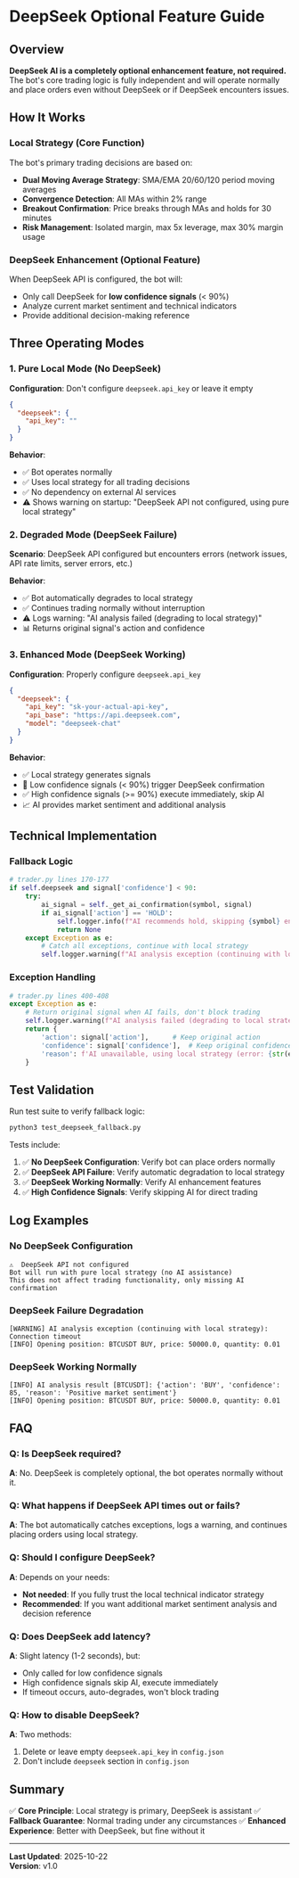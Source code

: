 # DeepSeek Optional Feature Guide

## Overview

**DeepSeek AI is a completely optional enhancement feature, not required.** The bot's core trading logic is fully independent and will operate normally and place orders even without DeepSeek or if DeepSeek encounters issues.

## How It Works

### Local Strategy (Core Function)

The bot's primary trading decisions are based on:
- **Dual Moving Average Strategy**: SMA/EMA 20/60/120 period moving averages
- **Convergence Detection**: All MAs within 2% range
- **Breakout Confirmation**: Price breaks through MAs and holds for 30 minutes
- **Risk Management**: Isolated margin, max 5x leverage, max 30% margin usage

### DeepSeek Enhancement (Optional Feature)

When DeepSeek API is configured, the bot will:
- Only call DeepSeek for **low confidence signals** (< 90%)
- Analyze current market sentiment and technical indicators
- Provide additional decision-making reference

## Three Operating Modes

### 1. Pure Local Mode (No DeepSeek)

**Configuration**: Don't configure `deepseek.api_key` or leave it empty

```json
{
  "deepseek": {
    "api_key": ""
  }
}
```

**Behavior**:
- ✅ Bot operates normally
- ✅ Uses local strategy for all trading decisions
- ✅ No dependency on external AI services
- ⚠️ Shows warning on startup: "DeepSeek API not configured, using pure local strategy"

### 2. Degraded Mode (DeepSeek Failure)

**Scenario**: DeepSeek API configured but encounters errors (network issues, API rate limits, server errors, etc.)

**Behavior**:
- ✅ Bot automatically degrades to local strategy
- ✅ Continues trading normally without interruption
- ⚠️ Logs warning: "AI analysis failed (degrading to local strategy)"
- 📊 Returns original signal's action and confidence

### 3. Enhanced Mode (DeepSeek Working)

**Configuration**: Properly configure `deepseek.api_key`

```json
{
  "deepseek": {
    "api_key": "sk-your-actual-api-key",
    "api_base": "https://api.deepseek.com",
    "model": "deepseek-chat"
  }
}
```

**Behavior**:
- ✅ Local strategy generates signals
- 🤖 Low confidence signals (< 90%) trigger DeepSeek confirmation
- ✅ High confidence signals (>= 90%) execute immediately, skip AI
- 📈 AI provides market sentiment and additional analysis

## Technical Implementation

### Fallback Logic

```python
# trader.py lines 170-177
if self.deepseek and signal['confidence'] < 90:
    try:
        ai_signal = self._get_ai_confirmation(symbol, signal)
        if ai_signal['action'] == 'HOLD':
            self.logger.info(f"AI recommends hold, skipping {symbol} entry")
            return None
    except Exception as e:
        # Catch all exceptions, continue with local strategy
        self.logger.warning(f"AI analysis exception (continuing with local strategy): {e}")
```

### Exception Handling

```python
# trader.py lines 400-408
except Exception as e:
    # Return original signal when AI fails, don't block trading
    self.logger.warning(f"AI analysis failed (degrading to local strategy): {e}")
    return {
        'action': signal['action'],      # Keep original action
        'confidence': signal['confidence'],  # Keep original confidence
        'reason': f'AI unavailable, using local strategy (error: {str(e)[:50]})'
    }
```

## Test Validation

Run test suite to verify fallback logic:

```bash
python3 test_deepseek_fallback.py
```

Tests include:
1. ✅ **No DeepSeek Configuration**: Verify bot can place orders normally
2. ✅ **DeepSeek API Failure**: Verify automatic degradation to local strategy
3. ✅ **DeepSeek Working Normally**: Verify AI enhancement features
4. ✅ **High Confidence Signals**: Verify skipping AI for direct trading

## Log Examples

### No DeepSeek Configuration

```
⚠️  DeepSeek API not configured
Bot will run with pure local strategy (no AI assistance)
This does not affect trading functionality, only missing AI confirmation
```

### DeepSeek Failure Degradation

```
[WARNING] AI analysis exception (continuing with local strategy): Connection timeout
[INFO] Opening position: BTCUSDT BUY, price: 50000.0, quantity: 0.01
```

### DeepSeek Working Normally

```
[INFO] AI analysis result [BTCUSDT]: {'action': 'BUY', 'confidence': 85, 'reason': 'Positive market sentiment'}
[INFO] Opening position: BTCUSDT BUY, price: 50000.0, quantity: 0.01
```

## FAQ

### Q: Is DeepSeek required?
**A**: No. DeepSeek is completely optional, the bot operates normally without it.

### Q: What happens if DeepSeek API times out or fails?
**A**: The bot automatically catches exceptions, logs a warning, and continues placing orders using local strategy.

### Q: Should I configure DeepSeek?
**A**: Depends on your needs:
- **Not needed**: If you fully trust the local technical indicator strategy
- **Recommended**: If you want additional market sentiment analysis and decision reference

### Q: Does DeepSeek add latency?
**A**: Slight latency (1-2 seconds), but:
- Only called for low confidence signals
- High confidence signals skip AI, execute immediately
- If timeout occurs, auto-degrades, won't block trading

### Q: How to disable DeepSeek?
**A**: Two methods:
1. Delete or leave empty `deepseek.api_key` in `config.json`
2. Don't include `deepseek` section in `config.json`

## Summary

✅ **Core Principle**: Local strategy is primary, DeepSeek is assistant
✅ **Fallback Guarantee**: Normal trading under any circumstances
✅ **Enhanced Experience**: Better with DeepSeek, but fine without it

---

**Last Updated**: 2025-10-22  
**Version**: v1.0
